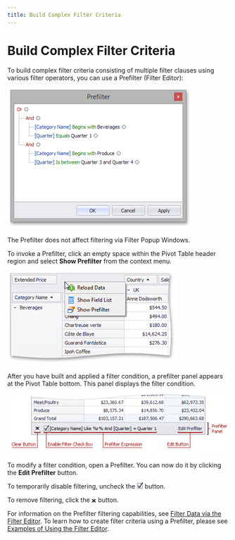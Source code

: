```yaml
---
title: Build Complex Filter Criteria
---
```

# Build Complex Filter Criteria
To build complex filter criteria consisting of multiple filter clauses using various filter operators, you can use a Prefilter (Filter Editor):

![EU_XtraPivotGrid_PreFilter](../../../../images/img7617.png)

The Prefilter does not affect filtering via Filter Popup Windows.

To invoke a Prefilter, click an empty space within the Pivot Table header region and select **Show Prefilter** from the context menu.

![EU_XtraPivotGrid_ShowFieldListMenu](../../../../images/img7594.png)

After you have built and applied a filter condition, a prefilter panel appears at the Pivot Table bottom. This panel displays the filter condition.

![pivotgrid_PrefilterPanel](../../../../images/img13154.png)

To modify a filter condition, open a Prefilter. You can now do it by clicking the **Edit Prefilter** button.

To temporarily disable filtering, uncheck the ![EU_XtraPivotGrid_FilterPanel_EnableButton](../../../../images/img7619.png) button.

To remove filtering, click the ![EU_XtraPivotGrid_FilterPanel_CloseButton](../../../../images/img7620.png) button.

For information on the Prefilter filtering capabilities, see [Filter Data via the Filter Editor](../../../filter-editor/filter-data-via-the-filter-editor.md). To learn how to create filter criteria using a Prefilter, please see [Examples of Using the Filter Editor](../../../filter-editor/examples-of-using-the-filter-editor.md).